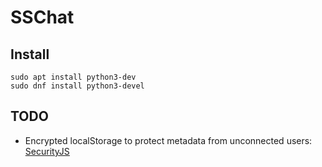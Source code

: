 # SSChat


## Install

```
sudo apt install python3-dev
sudo dnf install python3-devel
```


## TODO

- Encrypted localStorage to protect metadata from unconnected users: [SecurityJS](https://github.com/Parking-Master/SecurityJS.128#windowsecurestorage-api)